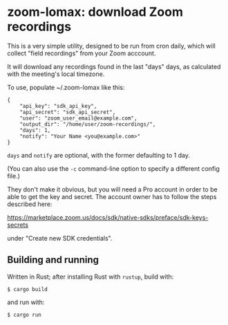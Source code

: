 # zoom-lomax: download Zoom recordings

This is a very simple utility, designed to be run from cron daily,
which will collect "field recordings" from your Zoom acccount.

It will download any recordings found in the last "days" days, as
calculated with the meeting's local timezone.

To use, populate ~/.zoom-lomax like this:

    {
        "api_key": "sdk_api_key",
        "api_secret": "sdk_api_secret",
        "user": "zoom_user_email@example.com",
        "output_dir": "/home/user/zoom-recordings/",
        "days": 1,
        "notify": "Your Name <you@example.com>"
    }

`days` and `notify` are optional, with the former defaulting to 1 day.

(You can also use the `-c` command-line option to specify a different
config file.)

They don't make it obvious, but you will need a Pro account in order to
be able to get the key and secret. The account owner has to follow the
steps described here:

https://marketplace.zoom.us/docs/sdk/native-sdks/preface/sdk-keys-secrets

under "Create new SDK credentials".

## Building and running

Written in Rust; after installing Rust with `rustup`, build with:

```
$ cargo build
```

and run with:

```
$ cargo run
```
